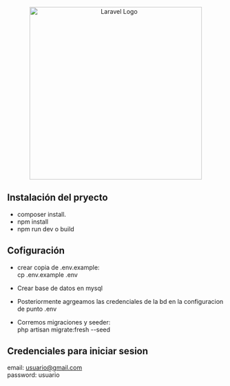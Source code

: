 
<p align="center"><img src="/public/favicon.ico" width="400" alt="Laravel Logo"></p>

## Instalación del pryecto

- composer install.
- npm install
- npm run dev o build


## Cofiguración
- crear copia de .env.example:<br>
  cp .env.example .env

- Crear base de datos en mysql
- Posteriormente agrgeamos las credenciales de la bd en la configuracion de punto .env
- Corremos migraciones y seeder: <br>
  php artisan migrate:fresh --seed


## Credenciales para iniciar sesion
email: usuario@gmail.com<br>
password: usuario
